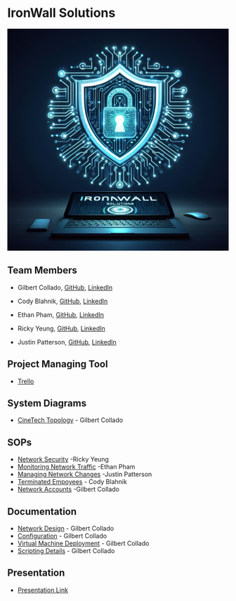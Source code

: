 # IronWall Solutions
![  ](https://github.com/IronWall-Solutions/IronWall-Solutions/blob/main/SOP/Designer.jpeg)
## Team Members

  - Gilbert Collado, [GitHub](https://github.com/JapanesePlatano), [LinkedIn](https://www.linkedin.com/in/gilbert-collado-545099254/)

  - Cody Blahnik, [GitHub](https://github.com/Cody354), [LinkedIn](https://www.linkedin.com/in/cody-blahnik-/)

  - Ethan Pham, [GitHub](https://github.com/EthanPham03), [LinkedIn](https://www.linkedin.com/in/ethan-pham-8a9a622b3/)

  - Ricky Yeung, [GitHub](https://github.com/RickyYeungCoding), [LinkedIn](https://www.linkedin.com/in/ricky-yeungg/)

  - Justin Patterson, [GitHub](https://github.com/JustinHero-XYZ), [LinkedIn](www.linkedin.com/in/justinjpatterson)

## Project Managing Tool 
  - [Trello](https://trello.com/b/Kd6DOAL6/ops-301-group-2)

## System Diagrams
  - [CineTech Topology](https://viewer.diagrams.net/?tags=%7B%7D&highlight=0000ff&edit=_blank&layers=1&nav=1&title=CineTech%20Topology.drawio#R7V1fc6M2EP80frwMQvx9vDiX602bXtp0ctOnDAbZpgHkAomTfvpKRsKAMNE5gCHGl1zMSoDY%2FbG72l3BDM7Dl6%2Bxs1nfYA8FM1XxXmbwaqaqANoa%2BUMprxnFhiAjrGLfY532hDv%2FP8SICqM%2B%2BR5KSh1TjIPU35SJLo4i5KYlmhPHeFvutsRB%2BawbZ4UEwp3rBCL1h%2B%2Bla0YFirJv%2BAX5qzU7taWzhoXjPq5i%2FBSx80U4QllL6PDDsK7J2vHwtkCCX2ZwHmOcZt%2FClzkKKFs5x7L9rg%2B05kOOUZTK7GC60LRsV1E15DoL2%2F5ksUM8O8ET48O3v8j2jRORyw3pYbOBp6%2BcT7srRfSAYAYvt2s%2FRXcbx6WtW4IMQlunYcCa8wtWyIaLQ99l35M0xo9ojgMc7w4LFWhYtpm3cBEQFl0u%2FSDgPXfMJSQcpddO6AcUbPco9sh4GZkhS7XYduEchmWBS0joTuCvIkJzyQWimBJil%2B0H6LCfUZz6BBqfWb8U0%2BsSuc25R7qjlwKJcf8rwiFK41fShbWaerYHv0c4uLYFxCkG67QuoE3jEHIYzFf5sffyJl%2BYyCXFb9qC%2BP9ECSLcWM%2FoCQ0npBee%2FU8oV%2BgZBXgz4aJ1XFglXGiGelpcWAIu7oiiTGpBcePEjyj1o9UEiQ5VhXpaTaHrgnSRR%2Bwn22S8LogzcBYouMxNY0UoKPI%2BU5tdolz7dDwFmZck%2Bz4xHhRIgp9iFx0yj8wPceIVSg9xhvk9lB2Nco1R4KT%2Bc9ndqBMS2%2FUW%2B1TNcjwAw1BKiLCgeaEUPmr5iNmg2UEqks9HdRwYgNUIBhyna7zCkRN82VNPiw2gi9jI1chx2LB7Ejs07Au78CmrBcuSEzvhqPNa6LahHZKm05pltAFbrcAoO2R7oBJMjgCyqgAVw5jPD%2BpgTv2Nou0WJ37qY9q6wGmKQw7DQsNexVd1fgG7RQtDxjDffeqsVK56VrHj%2BWg%2FcgZqTr7yYzKdyUYQ0VunFuLEOm4oF8KXFZ1%2BXUQo3eL4MbnYEDN5uTe0SpMlbcEqAaiUlU7ZcYGgzkwpopUyuzBS6gShEUCIyL4EITggBMEJQSNAELSHiyBtQtAIEKSD4SJInxA0AgQZmlI3%2BxoEgowJQUchKPbZIPuDkWk2wUjls723YJQTW8WRGB2ecCSBoy3ZPUBJ8rB%2BWvSrkxrBBGpDiDVgsvQOsASggJ2hBRA7CBLxRGZTALGnQJKhN2oaraJAugwfaucIBXgKKBx%2Fuw4%2F3t%2BBjLRxycg4Rxnp45KReY4yMsYlI4nUw4DdTeJEhg%2BBHz0%2BZLxsD00SOddGz1Umf9aIEaBKgkR6fvROJ8pWGp2oauo9Y4DgRIm%2BmQKbHHcI%2B%2FPNphzKUTdhiBf%2BLs3dYxRcbYxhipM9vbfAAb8PJhQNOob5RjLXNCSjT90kc6eCgDFgqDmbe2IITencMUCoOZ17YghN2bgxQKg5n3tiCJkThEYAoeaE7okhNGXiPkhG19Qlk3DdTMz42c%2B6cpvNcrqv3IZtVG6Lx1U5NNiRDMmw08%2FXgGuVE%2BlKBX0t14DDKW7wkSoOdFPSaHZTcWA36roPmnrhuqAxrs7vs9PWHBh2RewdxrVrFMk5gEGm6KB9MBzv555lZYgqk9IekpTOsu6AT%2BNHI6XmRZofVUoyaeUBSQlKZDkG7HiOtPYASjlJqiRKhlF8YJgVb6qd4gPdsnpz0jjHp%2Bnfz92Fgys%2B0Cxx4tdf9QGc1uCNIeAuVB8YJQwBYNsXGgCmoZkK0UJ8bnCadcFTGnAMkKoWI6gDRtSUFRwDoqq1CUNG1JQkHAOiqqUKA0aUNpXgjQFRzZULw0LUVJH3QQoZALC0Y2DVUV0DEGB0fnUNWl9PImwubLD5GpLWH0lXKUcAitVxPYI2RRI%2BUj0C0T1HmcJOyhPgWT4QAcosse5LkTWXJwCg1qKlj0D4WWZYoUyGtX1sHH8Hn2WGFcpkWAckJe40nJeU%2BNR9NFISHatzkJJMfdaQpCSRBhmwWzrSagVNymcyJFEyjGoFAOpd8ZafnKCo6olcOG16CONYaxnKGLLBW3PG%2FiobdDF8%2Bo2KlHBvVHo4wE%2BeaEzzs0uKXoB19WUgLWADWKAcdDJqFnBBWIeA6hP12kHA8GeG738PS6j8vbh%2Fvfr%2Bx7%2F%2FeGvr1%2FA%2BWqifVAkjyO%2BPAbhK5vAf%2FHVCQZmy3kr3gtKnGO9RSpygtO%2BMFNDsyiuQ%2BBrKt5xa2IkuHv4Csw7eiaUP6qVYeuU1RRZfptGDi6%2BLb8mbNIeE5khQTC70IUlxvHsna58aRK8uaVbqlqjWvFYvJ7brJYizxDsnJTv5KSLk78ul76LJte%2FGtTdBNZ%2B8i0n06N7X%2Bk8SRVfnV9sgtWJn5A92MM0DU82jn%2BvQprWbjN1RCnFJdt86lM39Lq2ouEWaKecotxK3qlVrEpV%2F5%2BA918Tym2bR3TvQXFsd0l6ykXhgVt9PCzpbOdjEsSaAJY8oddcMEUxNkgb9kvyQwc%2BzX510nVPKBV2ZLxDraKZIBGI38gfUnaFKrKOZIhGI3egWH3WZWEczdXHE1b1Bzd6gsjf5gZf4KQ38iGjYKCL6crbPixVuHvLvmkq0qqWtuXZ9fV2npZe7D2nxnGSd6843TUe9xWm0GwX3hWsHrot2HmmyyS5r6b%2FQcQga39km2kWMstvlm0vHc0k2s2%2FlXmS86CHFD7u%2Fz5uoJaWf%2Bwv8BlTEXAV%2Fs3up0ts6rDXepfLFyNpmeYeihMxojCClQvWfydcV%2Ffp9g6L72995CzlfoVG4kQlL0rL8BNlWIRD6nrdzjeveQ182ze0Iwy4Jo%2B4BgkZHkapaYYip%2B1wYo2OuXpm52UB0b3plrjiNP4z0W%2BLC0HydQrwTys2Pgvicu7knIWbKehWKuMLyhx8Rn5tMjZS7XQxqhFzWK15WHgBtn8tkM8Y4LXpp1IbdYA%2FRHv8D) - Gilbert Collado
## SOPs
  - [Network Security](https://docs.google.com/document/d/13duAcZA02MWs-yKL854-FaOEfN8PE2aTvQ7FD0beR7o/edit) -Ricky Yeung
  - [Monitoring Network Traffic](https://docs.google.com/document/d/1DpJmviLRjyGHQhcJ0qh5CsO0cZ8hbv3kWLgSY5cozBk/edit?usp=sharing) -Ethan Pham
  - [Managing Network Changes](https://docs.google.com/document/d/11LPUGnCqR3S5nlwUBjrwVtTEwKjLYBSB9c_pm3VvnDY/edit?usp=sharing) -Justin Patterson
  - [Terminated Empoyees](https://docs.google.com/document/d/1zEipr7-MzYrJNLLZc4IlfwlFaNtvonMdkWgNAYQcuHU/edit?usp=sharing) - Cody Blahnik
  - [Network Accounts](https://docs.google.com/document/d/1pzwI_zIzj8evKDmayjCTkQylNlOpmtuhu5e6tBeQ47Y/edit?usp=sharinghttps://docs.google.com/document/d/1pzwI_zIzj8evKDmayjCTkQylNlOpmtuhu5e6tBeQ47Y/edit?usp=sharing) -Gilbert Collado

## Documentation
  -  [Network Design](https://docs.google.com/document/d/17UjCh0inP5uFF-cJYqxZB_VZ1mgg8WfrzhvwvfHazyg/edit?usp=sharing) - Gilbert Collado
  -  [Configuration](https://docs.google.com/document/d/1to8NRKT_HssoeOc-g3EV99iDc7Nl3j9T8q34k5Z1nO8/edit?usp=sharing) - Gilbert Collado
  -  [Virtual Machine Deployment](https://docs.google.com/document/d/1jIYo56tAeaYk1PyjXe8PV81pc7ePjI3Bb55npq4JUZU/edit?usp=sharing) - Gilbert Collado
  -  [Scripting Details](https://docs.google.com/document/d/1tizMLtcRAWJL2UIVFyCHR6xSTorFcqalmS6kD7G3lj4/edit?usp=sharing) - Gilbert Collado

## Presentation
  - [Presentation Link](https://docs.google.com/presentation/d/1jhzKxKsiiaKPURAyX7aQzaIGkcCt3hDEuDG1MYvP8c0/edit#slide=id.g2cbcd33b5d0_1_331)



